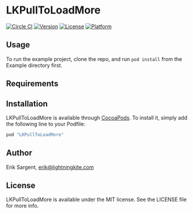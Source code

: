 # LKPullToLoadMore

[![Circle CI](https://circleci.com/gh/lightningkite/LKPullToLoadMore.svg?style=svg)](https://circleci.com/gh/lightningkite/LKPullToLoadMore)
[![Version](https://img.shields.io/cocoapods/v/LKPullToLoadMore.svg?style=flat)](http://cocoapods.org/pods/LKPullToLoadMore)
[![License](https://img.shields.io/cocoapods/l/LKPullToLoadMore.svg?style=flat)](http://cocoapods.org/pods/LKPullToLoadMore)
[![Platform](https://img.shields.io/cocoapods/p/LKPullToLoadMore.svg?style=flat)](http://cocoapods.org/pods/LKPullToLoadMore)

## Usage

To run the example project, clone the repo, and run `pod install` from the Example directory first.

## Requirements

## Installation

LKPullToLoadMore is available through [CocoaPods](http://cocoapods.org). To install
it, simply add the following line to your Podfile:

```ruby
pod "LKPullToLoadMore"
```

## Author

Erik Sargent, erik@lightningkite.com

## License

LKPullToLoadMore is available under the MIT license. See the LICENSE file for more info.
